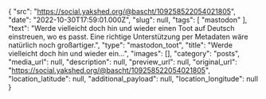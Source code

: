 {
  "src": "https://social.yakshed.org/@bascht/109258522054021805",
  "date": "2022-10-30T17:59:01.000Z",
  "slug": null,
  "tags": [
    "mastodon"
  ],
  "text": "Werde vielleicht doch hin und wieder einen Toot auf Deutsch einstreuen, wo es passt. Eine richtige Unterstützung per Metadaten wäre natürlich noch großartiger.",
  "type": "mastodon_toot",
  "title": "Werde vielleicht doch hin und wieder ein…",
  "images": [],
  "category": "posts",
  "media_url": null,
  "description": null,
  "preview_url": null,
  "original_url": "https://social.yakshed.org/@bascht/109258522054021805",
  "location_latitude": null,
  "additional_payload": null,
  "location_longitude": null
}